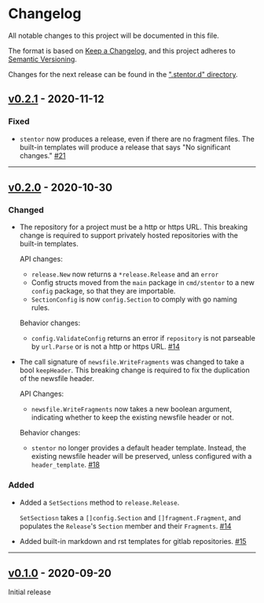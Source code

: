 # Changelog

All notable changes to this project will be documented in this file.

The format is based on [Keep a Changelog](https://keepachangelog.com/en/1.0.0/),
and this project adheres to [Semantic Versioning](https://semver.org/spec/v2.0.0.html).

Changes for the next release can be found in the [".stentor.d" directory](./.stentor.d).

<!-- stentor output starts -->

## [v0.2.1] - 2020-11-12

### Fixed

- `stentor` now produces a release,
  even if there are no fragment files.
  The built-in templates
  will produce a release that says "No significant changes."
  [#21](https://github.com/wfscheper/stentor/issues/21)


[v0.2.1]: https://github.com/wfscheper/stentor/compare/v0.2.0...v0.2.1


----


## [v0.2.0] - 2020-10-30

### Changed

- The repository for a project must be a http or https URL.
  This breaking change is required
  to support privately hosted repositories
  with the built-in templates.

  API changes:
  - `release.New` now returns a `*release.Release` and an `error`
  - Config structs moved
    from the `main` package in `cmd/stentor`
    to a new `config` package,
    so that they are importable.
  - `SectionConfig` is now `config.Section` to comply with go naming rules.

  Behavior changes:
  - `config.ValidateConfig` returns an error
    if `repository` is not parseable by `url.Parse`
    or is not a http or https URL.
  [#14](https://github.com/wfscheper/stentor/issues/14)
- The call signature of `newsfile.WriteFragments`
  was changed to take a bool `keepHeader`.
  This breaking change is required
  to fix the duplication of the newsfile header.

  API Changes:
  - `newsfile.WriteFragments` now takes a new boolean argument,
    indicating whether to keep the existing newsfile header or not.

  Behavior changes:
  - `stentor` no longer provides a default header template.
    Instead,
    the existing newsfile header will be preserved,
    unless configured with a `header_template`.
  [#18](https://github.com/wfscheper/stentor/issues/18)


### Added

- Added a `SetSections` method to `release.Release`.

  `SetSectiosn` takes a `[]config.Section` and `[]fragment.Fragment`,
  and populates the `Release`'s `Section` member
  and their `Fragments`.
  [#14](https://github.com/wfscheper/stentor/issues/14)
- Added built-in markdown and rst templates
  for gitlab repositories.
  [#15](https://github.com/wfscheper/stentor/issues/15)


[v0.2.0]: https://github.com/wfscheper/stentor/compare/v0.1.0...v0.2.0


----


## [v0.1.0] - 2020-09-20

Initial release

[v0.1.0]: https://github.com/wfscheper/stentor/compare/2e808ef...v0.1.0
